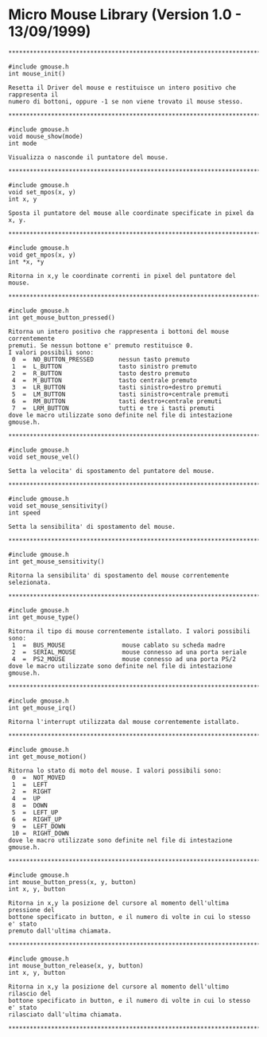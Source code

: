 # Micro Mouse Library (Version 1.0 - 13/09/1999)


	*******************************************************************************

	#include gmouse.h
	int mouse_init()

	Resetta il Driver del mouse e restituisce un intero positivo che rappresenta il
	numero di bottoni, oppure -1 se non viene trovato il mouse stesso.

	*******************************************************************************

	#include gmouse.h
	void mouse_show(mode)
	int mode

	Visualizza o nasconde il puntatore del mouse.

	*******************************************************************************

	#include gmouse.h
	void set_mpos(x, y)
	int x, y

	Sposta il puntatore del mouse alle coordinate specificate in pixel da x, y.

	*******************************************************************************

	#include gmouse.h
	void get_mpos(x, y)
	int *x, *y

	Ritorna in x,y le coordinate correnti in pixel del puntatore del mouse.

	*******************************************************************************

	#include gmouse.h
	int get_mouse_button_pressed()

	Ritorna un intero positivo che rappresenta i bottoni del mouse correntemente
	premuti. Se nessun bottone e' premuto restituisce 0.
	I valori possibili sono:
	 0  =  NO_BUTTON_PRESSED       nessun tasto premuto
	 1  =  L_BUTTON                tasto sinistro premuto
	 2  =  R_BUTTON                tasto destro premuto
	 4  =  M_BUTTON                tasto centrale premuto
	 3  =  LR_BUTTON               tasti sinistro+destro premuti
	 5  =  LM_BUTTON               tasti sinistro+centrale premuti
	 6  =  RM_BUTTON               tasti destro+centrale premuti
	 7  =  LRM_BUTTON              tutti e tre i tasti premuti
	dove le macro utilizzate sono definite nel file di intestazione gmouse.h.

	*******************************************************************************

	#include gmouse.h
	void set_mouse_vel()

	Setta la velocita' di spostamento del puntatore del mouse.

	*******************************************************************************

	#include gmouse.h
	void set_mouse_sensitivity()
	int speed

	Setta la sensibilita' di spostamento del mouse.

	*******************************************************************************

	#include gmouse.h
	int get_mouse_sensitivity()

	Ritorna la sensibilita' di spostamento del mouse correntemente selezionata.

	*******************************************************************************

	#include gmouse.h
	int get_mouse_type()

	Ritorna il tipo di mouse correntemente istallato. I valori possibili sono:
	 1  =  BUS_MOUSE                mouse cablato su scheda madre
	 2  =  SERIAL_MOUSE             mouse connesso ad una porta seriale
	 4  =  PS2_MOUSE                mouse connesso ad una porta PS/2
	dove le macro utilizzate sono definite nel file di intestazione gmouse.h.

	*******************************************************************************

	#include gmouse.h
	int get_mouse_irq()

	Ritorna l'interrupt utilizzata dal mouse correntemente istallato.

	*******************************************************************************

	#include gmouse.h
	int get_mouse_motion()

	Ritorna lo stato di moto del mouse. I valori possibili sono:
	 0  =  NOT_MOVED
	 1  =  LEFT
	 2  =  RIGHT
	 4  =  UP
	 8  =  DOWN
	 5  =  LEFT_UP
	 6  =  RIGHT_UP
	 9  =  LEFT_DOWN
	 10 =  RIGHT_DOWN
	dove le macro utilizzate sono definite nel file di intestazione gmouse.h.

	*******************************************************************************

	#include gmouse.h
	int mouse_button_press(x, y, button)
	int x, y, button

	Ritorna in x,y la posizione del cursore al momento dell'ultima pressione del
	bottone specificato in button, e il numero di volte in cui lo stesso e' stato
	premuto dall'ultima chiamata.

	*******************************************************************************

	#include gmouse.h
	int mouse_button_release(x, y, button)
	int x, y, button

	Ritorna in x,y la posizione del cursore al momento dell'ultimo rilascio del
	bottone specificato in button, e il numero di volte in cui lo stesso e' stato
	rilasciato dall'ultima chiamata.

	*******************************************************************************